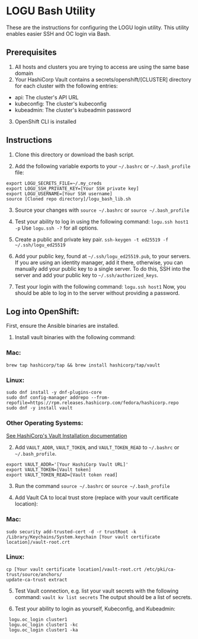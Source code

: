 # LOGU Bash Utility

These are the instructions for configuring the LOGU login utility. This utility enables easier SSH and OC login via Bash.  


## Prerequisites  

1. All hosts and clusters you are trying to access are using the same base domain
2. Your HashiCorp Vault contains a secrets/openshift/[CLUSTER] directory for each cluster with the following entries:  
- api: The cluster's API URL
- kubeconfig: The cluster's kubeconfig
- kubeadmin: The cluster's kubeadmin password  
3. OpenShift CLI is installed


## Instructions

1. Clone this directory or download the bash script.

2. Add the following variable exports to your `~/.bashrc` or `~/.bash_profile` file:
```
export LOGU_SECRETS_FILE=~/.my_creds
export LOGU_SSH_PRIVATE_KEY=[Your SSH private key]
export LOGU_USERNAME=[Your SSH username]
source [Cloned repo directory]/logu_bash_lib.sh
```

3. Source your changes with `source ~/.bashrc` or `source ~/.bash_profile`

4. Test your ability to log in using the following command:
`logu.ssh host1 -p`
Use `logu.ssh -?` for all options.

5. Create a public and private key pair.
`ssh-keygen -t ed25519 -f ~/.ssh/logu_ed25519`

6. Add your public key, found at `~/.ssh/logu_ed25519.pub`, to your servers. If you are using an identity manager, add it there, otherwise, you can manually add your public key to a single server. To do this, SSH into the server and add your public key to `~/.ssh/authorized_keys`.

7. Test your login with the following command:
`logu.ssh host1`
Now, you should be able to log in to the server without providing a password.


## Log into OpenShift:  

First, ensure the Ansible binaries are installed.

1. Install vault binaries with the following command:

### Mac:  
`brew tap hashicorp/tap && brew install hashicorp/tap/vault`

### Linux:
```
sudo dnf install -y dnf-plugins-core
sudo dnf config-manager addrepo --from-repofile=https://rpm.releases.hashicorp.com/fedora/hashicorp.repo
sudo dnf -y install vault
```

### Other Operating Systems:  
[See HashiCorp's Vault Installation documentation](https://developer.hashicorp.com/vault/install)

2. Add `VAULT_ADDR`, `VAULT_TOKEN`, and `VAULT_TOKEN_READ` to `~/.bashrc` or `~/.bash_profile`.
```
export VAULT_ADDR='[Your HashiCorp Vault URL]'
export VAULT_TOKEN=[Vault token]
export VAULT_TOKEN_READ=[Vault token read]
```

3. Run the command `source ~/.bashrc` or `source ~/.bash_profile`

4. Add Vault CA to local trust store (replace with your vault certificate location):

### Mac:
`sudo security add-trusted-cert -d -r trustRoot -k /Library/Keychains/System.keychain [Your vault certificate location]/vault-root.crt`  

### Linux:
```
cp [Your vault certificate location]/vault-root.crt /etc/pki/ca-trust/source/anchors/
update-ca-trust extract
```

5. Test Vault connection, e.g. list your vault secrets with the following command:
`vault kv list secrets`
The output should be a list of secrets.

6. Test your ability to login as yourself, Kubeconfig, and Kubeadmin:
```
 logu.oc_login cluster1
 logu.oc_login cluster1 -kc
 logu.oc_login cluster1 -ka
```
